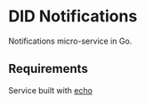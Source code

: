 # DID Notifications

Notifications micro-service in Go.

## Requirements

Service built with [echo](https://echo.labstack.com/)
